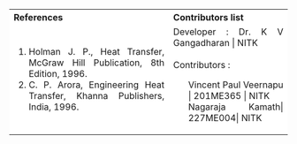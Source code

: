 <table style="text-align:justify;">
  <tr style="background-color: white">
    <th>References</th>
    <th>Contributors list</th>
  </tr>
  <tr style="background-color: white">
    <td>
      <ol>
        <li>Holman J. P., Heat Transfer, McGraw Hill Publication, 8th Edition, 1996. </li>
        <li>C. P. Arora, Engineering Heat Transfer, Khanna Publishers, India, 1996.</li>
      </ol>
    </td>
    <td>Developer : Dr. K V Gangadharan | NITK</br></br>
    Contributors :
        <ul style="list-style-type: none;">
    <li>Vincent Paul Veernapu | 201ME365 | NITK</li>
    <li>Nagaraja Kamath| 227ME004| NITK <li>
     </ul></td>

  </tr>
</table>
